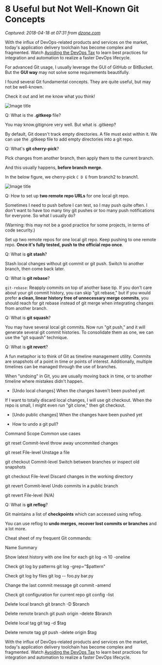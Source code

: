 # 8 Useful but Not Well-Known Git Concepts

_Captured: 2018-04-18 at 07:31 from [dzone.com](https://dzone.com/articles/8-useful-but-not-well-known-git-concepts?edition=374212&utm_source=Daily%20Digest&utm_medium=email&utm_campaign=Daily%20Digest%202018-04-17)_

With the influx of DevOps-related products and services on the market, today's application delivery toolchain has become complex and fragmented. Watch [Avoiding the DevOps Tax](https://dzone.com/go?i=286421&u=https%3A%2F%2Fabout.gitlab.com%2F2018%2F03%2F21%2Favoiding-devops-tax-webcast%2F) to learn best practices for integration and automation to realize a faster DevOps lifecycle.

For advanced Git usage, I usually leverage the GUI of GitHub or BitBucket. But the **GUI way** may not solve some requirements beautifully.

I found several Git fundamental concepts. They are quite useful, but may not be well-known.

Check it out and let me know what you think!

![Image title](https://dzone.com/storage/temp/8813244-git-workflow.png)

Q: What is the **.gitkeep** file?

You may know.gitignore very well. But what is .gitkeep?

By default, Git doesn't track empty directories. A file must exist within it. We can use the .gitkeep file to add empty directories into a git repo.

Q: What's **git cherry-pick**?

Pick changes from another branch, then apply them to the current branch.

And this usually happens, **before branch merge**.

In the below figure, we cherry-pick `C D E` from branch2 to branch1.

![Image title](https://dzone.com/storage/temp/8813268-cherry-pick-example.png)

Q: How to set up **two remote repo URLs** for one local git repo.

Sometimes I need to push before I can test, so I may push quite often. I don't want to have too many tiny git pushes or too many push notifications for everyone. So what I usually do?

(Warning: this may not be a good practice for some projects, in terms of code security.)

Set up two remote repos for one local git repo. Keep pushing to one remote repo. **Once it's fully tested, push to the official repo once**.

Q: What is **git stash**?

Stash local changes without git commit or git push. Switch to another branch, then come back later.

Q: What is **git rebase**?

`git-rebase`: Reapply commits on top of another base tip. If you don't care about your git commit history, you can skip "git rebase," but if you would prefer **a clean, linear history free of unnecessary merge commits**, you should reach for git rebase instead of git merge when integrating changes from another branch.

Q: What is **git squash**?

You may have several local git commits. Now run "git push," and it will generate several git commit histories. To consolidate them as one, we can use the "git squash" technique.

Q: What is **git revert**?

A fun metaphor is to think of Git as timeline management utility. Commits are snapshots of a point in time or points of interest. Additionally, multiple timelines can be managed through the use of branches.

When "undoing" in Git, you are usually moving back in time, or to another timeline where mistakes didn't happen.

  * [Undo local changes] When the changes haven't been pushed yet

If I want to totally discard local changes, I will use git checkout. When the repo is small, I might even run "git clone," then git checkout.

  * [Undo public changes] When the changes have been pushed yet

  * How to undo a git pull?

Command Scope Common use cases

git reset
Commit-level
throw away uncommited changes

git reset
File-level
Unstage a file

git checkout
Commit-level
Switch between branches or inspect old snapshots

git checkout
File-level
Discard changes in the working directory

git revert
Commit-level
Undo commits in a public branch

git revert
File-level
(N/A)

Q: What is **git reflog**?

Git maintains a list of **checkpoints** which can accessed using reflog.

You can use reflog to **undo merges**, **recover lost commits or branches** and a lot more.

Cheat sheet of my frequent Git commands:

Name Summary

Show latest history with one line for each
git log -n 10 -oneline

Check git log by patterns
git log -grep="$pattern"

Check git log by files
git log -- foo.py bar.py

Change the last commit message
git commit -amend

Check git configuration for current repo
git config -list

Delete local branch
git branch -D $branch

Delete remote branch
git push origin -delete $branch

Delete local tag
git tag -d $tag

Delete remote tag
git push -delete origin $tag

With the influx of DevOps-related products and services on the market, today's application delivery toolchain has become complex and fragmented. Watch [Avoiding the DevOps Tax](https://dzone.com/go?i=286422&u=https%3A%2F%2Fabout.gitlab.com%2F2018%2F03%2F21%2Favoiding-devops-tax-webcast%2F) to learn best practices for integration and automation to realize a faster DevOps lifecycle.
